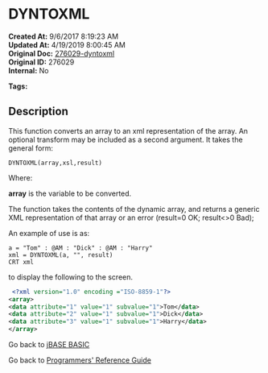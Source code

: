# DYNTOXML

**Created At:** 9/6/2017 8:19:23 AM  
**Updated At:** 4/19/2019 8:00:45 AM  
**Original Doc:** [276029-dyntoxml](https://docs.jbase.com/36868-jbase-basic/276029-dyntoxml)  
**Original ID:** 276029  
**Internal:** No  

**Tags:**
<badge text='xmlto' vertical='middle' />
<badge text='toxml' vertical='middle' />

## Description

This function converts an array to an xml representation of the array. An optional transform may be included as a second argument. It takes the general form:

```
DYNTOXML(array,xsl,result)
```

Where:

**array** is the variable to be converted.

The function takes the contents of the dynamic array, and returns a generic XML representation of that array or an error (result=0 OK; result&lt;&gt;0 Bad);

An example of use is as:

```
a = "Tom" : @AM : "Dick" : @AM : "Harry"
xml = DYNTOXML(a, "", result)
CRT xml
```

to display the following to the screen.

``` xml
 <?xml version="1.0" encoding ="ISO-8859-1"?>
<array>
<data attribute="1" value="1" subvalue="1">Tom</data>
<data attribute="2" value="1" subvalue="1">Dick</data>
<data attribute="3" value="1" subvalue="1">Harry</data>
</array>
```

Go back to [jBASE BASIC](./../README.md)

Go back to [Programmers' Reference Guide](./../../reference-guides/jbc/README.md)
